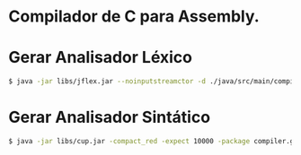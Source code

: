 # Compilador de C para Assembly.

# Gerar Analisador Léxico

```sh
$ java -jar libs/jflex.jar --noinputstreamctor -d ./java/src/main/compiler/generated ./spec/Scanner.jflex
```

# Gerar Analisador Sintático

```sh
$ java -jar libs/cup.jar -compact_red -expect 10000 -package compiler.generated -destdir ./java/src/main/compiler/generated -parser Parser ./spec/Parser.cup
```
